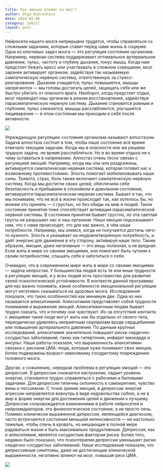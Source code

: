```yaml
---
title: Как эмоции влияют на мозг?
author: Olga Dobrushina
date: 2024-02-06
category: Jekyll
layout: post
---
```


Нейросети нашего мозга непрерывно трудятся, чтобы справляться со сложными задачами, которые ставит перед нами жизнь в социуме. Одна из ключевых задач мозга — это регуляция состояния организма. Например, нервная система поддерживает оптимальное артериальное давление, пульс, частоту и глубину дыхания, тонус мышц. Когда нам предстоит бежать кросс или участвовать в сложном совещании, мозг заранее активирует организм, задействуя так называемую симпатическую нервную систему, ответственную за стресс-реагирование. Дыхание учащается, пульс повышается, мышцы напрягаются — мы готовы достигать целей, защищать себя или же быстро убегать от опасного врага. Наоборот, когда предстоит отдых, мозг переводит наш организм в режим восстановления, задействуя парасимпатическую нервную систему. Дыхание становится ровным и глубоким, пульс снижается, мышцы расслабляются, улучшается пищеварение — в этом состоянии мы приходим в себя после активности.

<img src="../../images/ANS.jpg">

Упреждающую регуляцию состояния организма называют аллостазом. Задача аллостаза состоит в том, чтобы наше состояние всё время отвечало текущим задачам. Когда мы в опасности или же решаем трудную задачу, не время расслабляться. Но и во время отдыха ни к чему оставаться в напряжении. Аллостаз очень тесно связан с регуляцией эмоций. Например, когда мы злы или раздражены, активируется симпатическая нервная система, которая готовит нас к возможному противостоянию. Злость помогает мобилизовывать наши силы. Тревога, страх, боль также включают симпатическую нервную систему. Когда мы достигли своих целей, обеспечили себе безопасность и пребываем в спокойном и довольном состоянии, активируется парасимпатическая нервная система. Бывает и так, что мы понимаем, что не всё в жизни происходит так, как хотелось бы, но можем это принять — с грустью, но без обиды на мир и людей. Такое состояние принятия тоже способствует активации парасимпатической нервной системы. В состоянии принятия бывает грустно, но эта светлая грусть не разрушает нас и наш организм. Наши эмоции подсказывают нам, что с нами происходит, что для нас важно, в чём наши потребности. Например, мы злимся, когда не получается достичь чего-то нужного. Злость и указывает на неудовлетворённую потребность, и даёт энергию для движения в эту сторону, активируя наше тело. Таким образом, эмоции, даже негативные — это вещь полезная, а не вредная. Если жить в мире со своими эмоциями, они помогают быть чутким к своим потребностям, слышать себя и заботиться о себе.

Очевидно, что в современном мире жить в мире со своими эмоциями — задача непростая. У большинства людей есть те или иные трудности в регуляции эмоций, и у всех людей есть пространство для развития своей психологической устойчивости. В контексте данной программы для нас важно понимать, какие особенности эмоциональной регуляции могут негативно сказываться на здоровье мозга. Исследования показали, что таких особенностей как минимум две. Одна из них называется алекситимией. Алекситимия представляет собой трудности понимания и выражения эмоций. Алекситимичным людям бывает трудно сказать, что и почему они чувствуют. Из-за отсутствия контакта с эмоциями такие люди могут жить как бы отдельно от своего тела, периодически удивляясь неприятным сюрпризам вроде сердцебиения или повышения артериального давления. По данным крупных исследований, алекситимия значительно повышает риски сердечно-сосудистых заболеваний, таких как гипертония, инфаркт миокарда и инсульт. Наши работы показали, что выраженность алекситимии связана с рисоком ЦМА: люди, которые хуже понимают свои эмоции, более подвержены возраст-зависимому сосудистому повреждению головного мозга.

Другая, к сожалению, нередкая проблема в регуляции эмоций — это депрессия. В депрессии снижается настроение, падает уровень энергии, становится трудно справляться с рабочими и бытовыми задачами. Для депрессии типичны склонность к самокритике, чувство вины и пессимизм. С точки зрения эмоций, в депрессии энергия агрессии направляется вовнутрь в виде недовольства собою, а не в мир в форме энергии для достижения целей и движения к лучшему. Депрессия сопровождается изменениями в работе нейросетей и нейромедиаторов, это физиологическое состояние, а не просто лень. Помимо клинически выраженной депрессии, являющейся диагнозом, часто встречаются состояния меньшей интенсивности — не настолько тяжелые, чтобы слечь в кровать, но мешающие в полной мере радоваться жизни и быть максимально продуктивным. Депрессия, как и алекситимия, является сосудистым фактором риска. Более того, недавно было показано, что психотерапия депрессии уменьшает риски сердечно-сосудистых заболеваний. Наши исследования показали, что депрессивные симптомы, даже не достигающие клинической выраженности, негативно влияют на мозг, повышая риск ЦМА.

<img src="../../images/alexythimia_depression.jpg">

